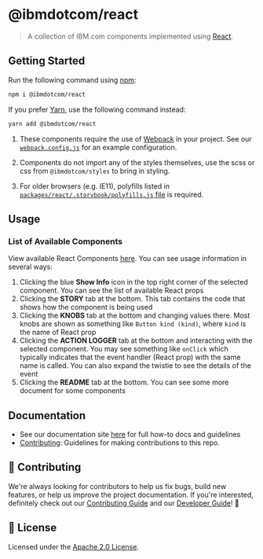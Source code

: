 # @ibmdotcom/react

> A collection of IBM.com components implemented using
> [React](https://reactjs.org/).

## Getting Started

Run the following command using [npm](https://www.npmjs.com/):

```bash
npm i @ibmdotcom/react
```

If you prefer [Yarn](https://yarnpkg.com/en/), use the following command
instead:

```bash
yarn add @ibmdotcom/react
```

1. These components require the use of [Webpack](https://webpack.js.org/) in
   your project. See our
   [`webpack.config.js`](/packages/react/.storybook/webpack.config.js) for an
   example configuration.

2. Components do not import any of the styles themselves, use the scss or css
   from `@ibmdotcom/styles` to bring in styling.

3. For older browsers (e.g. IE11), polyfills listed in
   [`packages/react/.storybook/polyfills.js` file](./.storybook/polyfills.js) is
   required.

## Usage

### List of Available Components

View available React Components
[here](https://ibmdotcomlibrary-react.mybluemix.net). You can see usage
information in several ways:

1. Clicking the blue **Show Info** icon in the top right corner of the selected
   component. You can see the list of available React props
2. Clicking the **STORY** tab at the bottom. This tab contains the code that
   shows how the component is being used
3. Clicking the **KNOBS** tab at the bottom and changing values there. Most
   knobs are shown as something like `Button kind (kind)`, where `kind` is the
   name of React prop
4. Clicking the **ACTION LOGGER** tab at the bottom and interacting with the
   selected component. You may see something like `onClick` which typically
   indicates that the event handler (React prop) with the same name is called.
   You can also expand the twistie to see the details of the event
5. Clicking the **README** tab at the bottom. You can see some more document for
   some components

## Documentation

- See our documentation site [here](https://carbonforibm-website.mybluemix.net)
  for full how-to docs and guidelines
- [Contributing](https://github.com/carbon-design-system/ibm-dotcom-library/.github/CONTRIBUTING.md):
  Guidelines for making contributions to this repo.

## 🙌 Contributing

We're always looking for contributors to help us fix bugs, build new features,
or help us improve the project documentation. If you're interested, definitely
check out our
[Contributing Guide](https://github.com/carbon-design-system/ibm-dotcom-library/.github/CONTRIBUTING.md)
and our
[Developer Guide](https://github.com/carbon-design-system/ibm-dotcom-library/docs/developing.md)!
👀

## 📝 License

Licensed under the
[Apache 2.0 License](https://github.com/carbon-design-system/ibm-dotcom-library/LICENSE).
